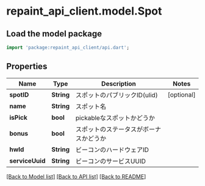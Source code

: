 # repaint_api_client.model.Spot

## Load the model package
```dart
import 'package:repaint_api_client/api.dart';
```

## Properties
Name | Type | Description | Notes
------------ | ------------- | ------------- | -------------
**spotID** | **String** | スポットのパブリックID(ulid) | [optional] 
**name** | **String** | スポット名 | 
**isPick** | **bool** | pickableなスポットかどうか | 
**bonus** | **bool** | スポットのステータスがボーナスかどうか | 
**hwId** | **String** | ビーコンのハードウェアID | 
**serviceUuid** | **String** | ビーコンのサービスUUID | 

[[Back to Model list]](../README.md#documentation-for-models) [[Back to API list]](../README.md#documentation-for-api-endpoints) [[Back to README]](../README.md)


